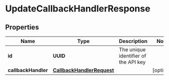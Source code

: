 

# UpdateCallbackHandlerResponse


## Properties

| Name | Type | Description | Notes |
|------------ | ------------- | ------------- | -------------|
|**id** | **UUID** | The unique identifier of the API key |  |
|**callbackHandler** | [**CallbackHandlerRequest**](CallbackHandlerRequest.md) |  |  [optional] |



